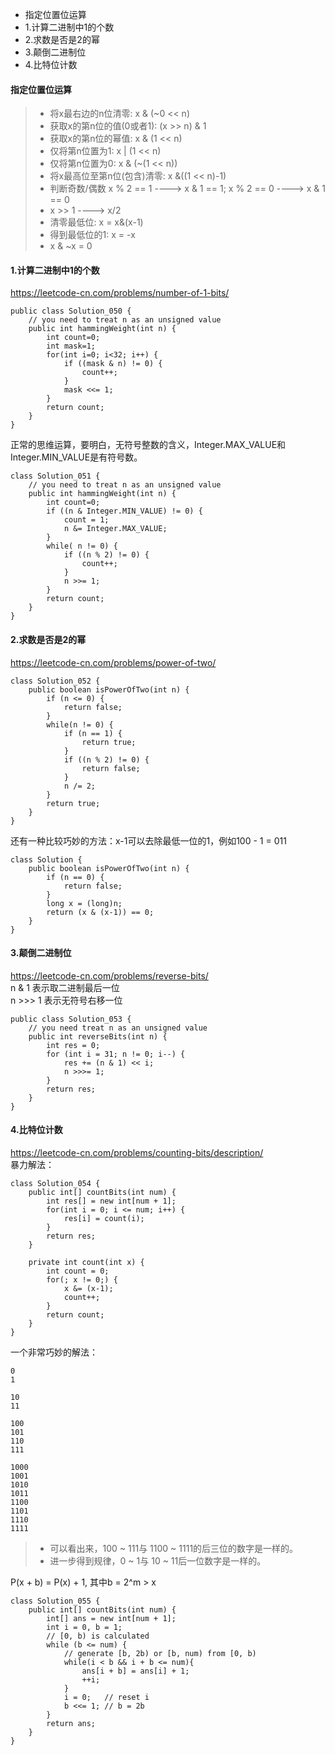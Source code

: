 <!-- MarkdownTOC -->

- 指定位置位运算
- 1.计算二进制中1的个数
- 2.求数是否是2的幂
- 3.颠倒二进制位
- 4.比特位计数

<!-- /MarkdownTOC -->


#### 指定位置位运算

> * 将x最右边的n位清零: x & (~0 << n)
> * 获取x的第n位的值(0或者1): (x >> n) & 1
> * 获取x的第n位的幂值: x & (1 << n)
> * 仅将第n位置为1: x | (1 << n)
> * 仅将第n位置为0: x & (~(1 << n))
> * 将x最高位至第n位(包含)清零: x &((1 << n)-1)
> * 判断奇数/偶数   x % 2 == 1   ---->   x & 1 == 1;     x % 2 == 0 ----> x & 1 == 0
> * x >> 1 ----> x/2
> * 清零最低位: x = x&(x-1)
> * 得到最低位的1: x = -x
> * x & ~x = 0

#### 1.计算二进制中1的个数
https://leetcode-cn.com/problems/number-of-1-bits/ <br>
```
public class Solution_050 {
    // you need to treat n as an unsigned value
    public int hammingWeight(int n) {
        int count=0;
        int mask=1;
        for(int i=0; i<32; i++) {
            if ((mask & n) != 0) {
                count++;
            }
            mask <<= 1;
        }
        return count;
    }
}
```
正常的思维运算，要明白，无符号整数的含义，Integer.MAX_VALUE和Integer.MIN_VALUE是有符号数。
```
class Solution_051 {
    // you need to treat n as an unsigned value
    public int hammingWeight(int n) {
        int count=0;
        if ((n & Integer.MIN_VALUE) != 0) {
            count = 1;
            n &= Integer.MAX_VALUE;
        }
        while( n != 0) {
            if ((n % 2) != 0) {
                count++;
            }
            n >>= 1;
        }
        return count;
    }
}
```

#### 2.求数是否是2的幂
https://leetcode-cn.com/problems/power-of-two/ <br>
```
class Solution_052 {
    public boolean isPowerOfTwo(int n) {
        if (n <= 0) {
            return false;
        }
        while(n != 0) {
            if (n == 1) {
                return true;
            }
            if ((n % 2) != 0) {
                return false;
            }
            n /= 2;
        }
        return true;
    }
}
```
还有一种比较巧妙的方法：x-1可以去除最低一位的1，例如100 - 1 = 011
```
class Solution {
    public boolean isPowerOfTwo(int n) {
        if (n == 0) {
            return false;
        }
        long x = (long)n;
        return (x & (x-1)) == 0;
    }
}
```

#### 3.颠倒二进制位
https://leetcode-cn.com/problems/reverse-bits/ <br>
n & 1 表示取二进制最后一位<br>
n >>> 1 表示无符号右移一位<br>
```
public class Solution_053 {
    // you need treat n as an unsigned value
    public int reverseBits(int n) {
        int res = 0;
        for (int i = 31; n != 0; i--) {
            res += (n & 1) << i;
            n >>>= 1;
        }
        return res;
    }
}
```

#### 4.比特位计数
https://leetcode-cn.com/problems/counting-bits/description/ <br>
暴力解法：
```
class Solution_054 {
    public int[] countBits(int num) {
        int res[] = new int[num + 1];
        for(int i = 0; i <= num; i++) {
            res[i] = count(i);
        }
        return res;
    }

    private int count(int x) {
        int count = 0;
        for(; x != 0;) {
            x &= (x-1);
            count++;
        }
        return count;
    }
}
```
一个非常巧妙的解法：
```
0
1

10
11

100
101
110
111

1000
1001
1010
1011
1100
1101
1110
1111
```
> * 可以看出来，100 ~ 111与 1100 ~ 1111的后三位的数字是一样的。
> * 进一步得到规律，0 ~ 1与 10 ~ 11后一位数字是一样的。

P(x + b)  = P(x) + 1, 其中b = 2^m > x
```
class Solution_055 {
    public int[] countBits(int num) {
        int[] ans = new int[num + 1];
        int i = 0, b = 1;
        // [0, b) is calculated
        while (b <= num) {
            // generate [b, 2b) or [b, num) from [0, b)
            while(i < b && i + b <= num){
                ans[i + b] = ans[i] + 1;
                ++i;
            }
            i = 0;   // reset i
            b <<= 1; // b = 2b
        }
        return ans;
    }
}
```
